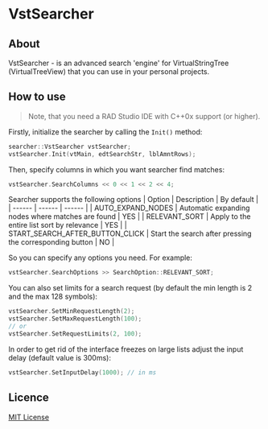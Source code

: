 # VstSearcher

## About
VstSearcher - is an advanced search 'engine' for VirtualStringTree (VirtualTreeView) that you can use in your personal projects.

## How to use
> Note, that you need a RAD Studio IDE with C++0x support (or higher). 

Firstly, initialize the searcher by calling the `Init()` method: 

```cpp
searcher::VstSearcher vstSearcher;
vstSearcher.Init(vtMain, edtSearchStr, lblAmntRows);
```

Then, specify columns in which you want searcher find matches:

```cpp
vstSearcher.SearchColumns << 0 << 1 << 2 << 4;
```

Searcher supports the following options
| Option | Description | By default |
| ------ | ------ | ------ |
| AUTO_EXPAND_NODES | Automatic expanding nodes where matches are found | YES |
| RELEVANT_SORT | Apply to the entire list sort by relevance | YES |
| START_SEARCH_AFTER_BUTTON_CLICK | Start the search after pressing the corresponding button | NO |

So you can specify any options you need. For example: 
```cpp
vstSearcher.SearchOptions >> SearchOption::RELEVANT_SORT;
```
You can also set limits for a search request (by default the min length is 2 and the max 128 symbols): 

```cpp
vstSearcher.SetMinRequestLength(2);
vstSearcher.SetMaxRequestLength(100);
// or
vstSearcher.SetRequestLimits(2, 100);
```
In order to get rid of the interface freezes on large lists adjust the input delay (default value is 300ms):
 ```cpp
 vstSearcher.SetInputDelay(1000); // in ms
 ```

## Licence 
[MIT License](https://github.com/rub1q/VstSearcher/blob/main/LICENSE)
